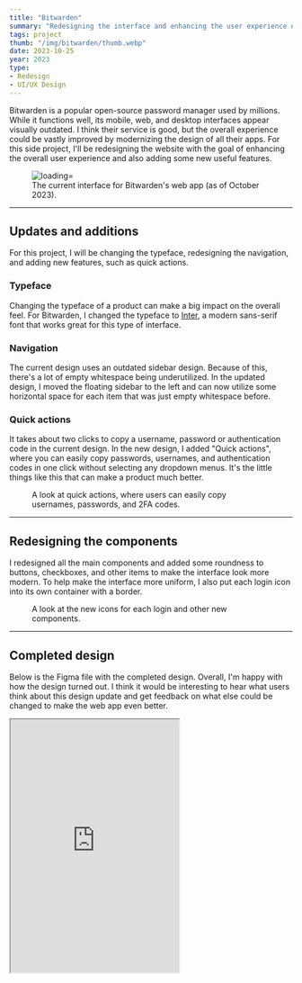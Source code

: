 ```yaml
---
title: "Bitwarden"
summary: "Redesigning the interface and enhancing the user experience of Bitwarden's password manager."
tags: project
thumb: "/img/bitwarden/thumb.webp"
date: 2023-10-25
year: 2023
type: 
- Redesign
- UI/UX Design
---
```


Bitwarden is a popular open-source password manager used by millions. While it functions well, its mobile, web, and desktop interfaces appear visually outdated. I think their service is good, but the overall experience could be vastly improved by modernizing the design of all their apps. For this side project, I'll be redesigning the website with the goal of enhancing the overall user experience and also adding some new useful features.

<figure>
    <picture>
        <img src="/img/bitwarden/current.webp" alt=" loading="lazy">
    </picture>
    <figcaption>The current interface for Bitwarden's web app (as of October 2023).</figcaption>
</figure>

---

## Updates and additions

For this project, I will be changing the typeface, redesigning the navigation, and adding new features, such as quick actions.

### Typeface

Changing the typeface of a product can make a big impact on the overall feel. For Bitwarden, I changed the typeface to [Inter](https://rsms.me/inter/), a modern sans-serif font that works great for this type of interface.

### Navigation

The current design uses an outdated sidebar design. Because of this, there's a lot of empty whitespace being underutilized. In the updated design, I moved the floating sidebar to the left and can now utilize some horizontal space for each item that was just empty whitespace before.

### Quick actions

It takes about two clicks to copy a username, password or authentication code in the current design. In the new design, I added "Quick actions", where you can easily copy passwords, usernames, and authentication codes in one click without selecting any dropdown menus. It's the little things like this that can make a product much better.

<figure class="border-figure">
    <picture>
        <img src="/img/bitwarden/actions.webp" alt="" loading="lazy">
    </picture>
    <figcaption>A look at quick actions, where users can easily copy usernames, passwords, and 2FA codes.</figcaption>
</figure>

---

## Redesigning the components

I redesigned all the main components and added some roundness to buttons, checkboxes, and other items to make the interface look more modern. To help make the interface more uniform, I also put each login icon into its own container with a border.

<figure class="border-figure">
    <picture>
        <img src="/img/bitwarden/icons.webp" alt="" loading="lazy">
    </picture>
    <figcaption>A look at the new icons for each login and other new components.</figcaption>
</figure>

---

## Completed design

Below is the Figma file with the completed design. Overall, I'm happy with how the design turned out. I think it would be interesting to hear what users think about this design update and get feedback on what else could be changed to make the web app even better.

<iframe title="Figma file for Bitwarden" height="450" src="https://www.figma.com/embed?embed_host=share&amp;url=https%3A%2F%2Fwww.figma.com%2Fdesign%2FP9YW1xPGG91sp38byjGhRw%2FBitwarden%3Fnode-id%3D1205-60%26t%3DKVsofjfPUEvKclc5-1" allowfullscreen=""></iframe>